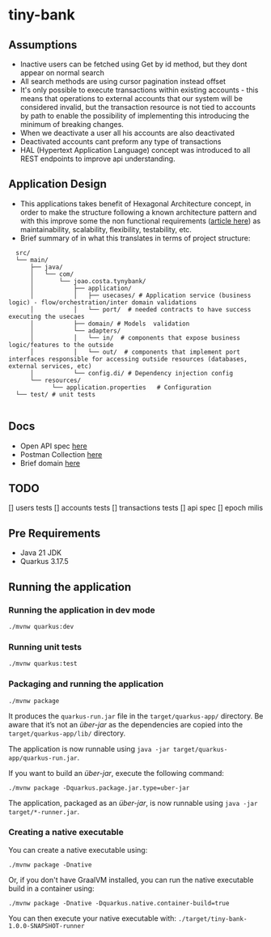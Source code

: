 # tiny-bank


## Assumptions
- Inactive users can be fetched using Get by id method, but they dont appear on normal search
- All search methods are using cursor pagination instead offset
- It's only possible to execute transactions within existing accounts - this means that operations to external accounts
  that our system will be considered invalid, but the transaction resource is not tied to accounts by path to enable
  the possibility of implementing this introducing the minimum of breaking changes.
- When we deactivate a user all his accounts are also deactivated
- Deactivated accounts cant preform any type of transactions
- HAL (Hypertext Application Language) concept was introduced to all REST endpoints to improve api understanding.


## Application Design
- This applications takes benefit of Hexagonal Architecture concept, in order to make the structure following a 
known architecture pattern and with this improve some the non functional requirements ([article here](https://alistaircockburn.com/Hexagonal%20Budapest%2023-05-18.pdf))
as maintainability, scalability, flexibility, testability, etc.
- Brief summary of in what this translates in terms of project structure:
```
  src/
  └── main/
      ├── java/
      │   └── com/
      │       └── joao.costa.tynybank/
      │           ├── application/
      │           │   ├── usecases/ # Application service (business logic) - flow/orchestration/inter domain validations
      │           │   └── port/  # needed contracts to have success executing the usecaes
      │           ├── domain/ # Models  validation 
      │           └── adapters/
      │           │   └── in/  # components that expose business logic/features to the outside 
      │           │   └── out/  # components that implement port interfaces responsible for accessing outside resources (databases, external services, etc)
      │           └── config.di/ # Dependency injection config 
      └── resources/
            └── application.properties   # Configuration 
  └── test/ # unit tests
          
```

## Docs
- Open API spec [here](./docs/openapi.yml)
- Postman Collection [here](./docs/Tiny%20Bank.postman_collection.json)
- Brief domain [here](./docs/domain.drawio.png)

## TODO
[] users tests
[] accounts tests
[] transactions tests
[] api spec
[] epoch milis

## Pre Requirements
- Java 21 JDK
- Quarkus 3.17.5

## Running the application 
### Running the application in dev mode

```shell script
./mvnw quarkus:dev
```

### Running unit tests

```shell script
./mvnw quarkus:test
```

### Packaging and running the application

```shell script
./mvnw package
```

It produces the `quarkus-run.jar` file in the `target/quarkus-app/` directory.
Be aware that it’s not an _über-jar_ as the dependencies are copied into the `target/quarkus-app/lib/` directory.

The application is now runnable using `java -jar target/quarkus-app/quarkus-run.jar`.

If you want to build an _über-jar_, execute the following command:

```shell script
./mvnw package -Dquarkus.package.jar.type=uber-jar
```

The application, packaged as an _über-jar_, is now runnable using `java -jar target/*-runner.jar`.

### Creating a native executable

You can create a native executable using:

```shell script
./mvnw package -Dnative
```

Or, if you don't have GraalVM installed, you can run the native executable build in a container using:

```shell script
./mvnw package -Dnative -Dquarkus.native.container-build=true
```

You can then execute your native executable with: `./target/tiny-bank-1.0.0-SNAPSHOT-runner`


